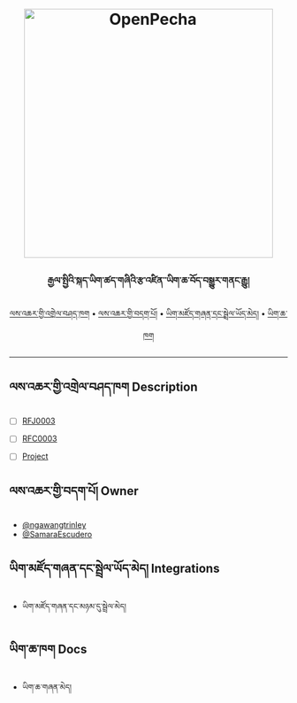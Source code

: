 <h1 align="center">
  <br>
  <a href="https://www.cambridgeenglish.org/exams-and-tests/cefr/"><img src="https://cdn.asklearning.in/uploads/2018/12/cefr.jpg" alt="OpenPecha" width="450"></a>
  <br>
</h1>

<h3 align="center">རྒྱལ་སྤྱིའི་སྐད་ཡིག་ཚད་གཞིའི་རྩ་འཛིན་་ཡིག་ཆ་བོད་བསྒྱུར་གནང་རྒྱུ།</h3>


<!-- Replace the title of the repository -->

<p align="center">
  <a href="#description">ལས་འཆར་གྱི་འགྲེལ་བཤད་ཁག</a> •
  <a href="#owner">ལས་འཆར་གྱི་བདག་པོ།</a> •
  <a href="#integrations">ཡིག་མཛོད་གཞན་དང་སྦྲེལ་ཡོད་མེད།</a> •
  <a href="#docs">ཡིག་ཆ་ཁག</a>
</p>
<hr>

## ལས་འཆར་གྱི་འགྲེལ་བཤད་ཁག Description

- [ ]  [RFJ0003](https://github.com/pecha-jobs/Requests/issues/9)
- [ ]  [RFC0003](https://github.com/pecha-jobs/Requests/issues/8)
- [ ]  [Project](https://github.com/orgs/pecha-jobs/projects/4)



## ལས་འཆར་གྱི་བདག་པོ། Owner
- [@ngawangtrinley](https://github.com/ngawangtrinley)
- [@SamaraEscudero](https://github.com/SamaraEscudero)
<!-- This section lists the owners of the repo -->

## ཡིག་མཛོད་གཞན་དང་སྦྲེལ་ཡོད་མེད། Integrations
- ཡིག་མཛོད་གཞན་དང་མཉམ་དུ་སྦྲེལ་མེད།

<!-- This section must list as bulleted list how this repo depends or is integrated with other repos -->

## ཡིག་ཆ་ཁག Docs
- ཡིག་ཆ་གཞན་མེད།

<!-- This section must link to the docs which are in the root of the repository in /docs -->
